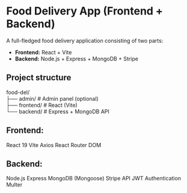# Food Delivery App (Frontend + Backend)

A full-fledged food delivery application consisting of two parts:
- **Frontend:** React + Vite
- **Backend:** Node.js + Express + MongoDB + Stripe

## Project structure

food-del/  
├── admin/ # Admin panel (optional)  
├── frontend/ # React (Vite)  
└── backend/ # Express + MongoDB API  



## Frontend:
React 19
Vite
Axios
React Router DOM

## Backend:
Node.js
Express
MongoDB (Mongoose)
Stripe API
JWT Authentication
Multer